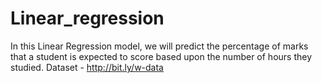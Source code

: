 # Linear_regression
 In this Linear Regression model, we will predict the percentage of marks that a student is expected to score based upon the number of hours they studied.
 Dataset - http://bit.ly/w-data
